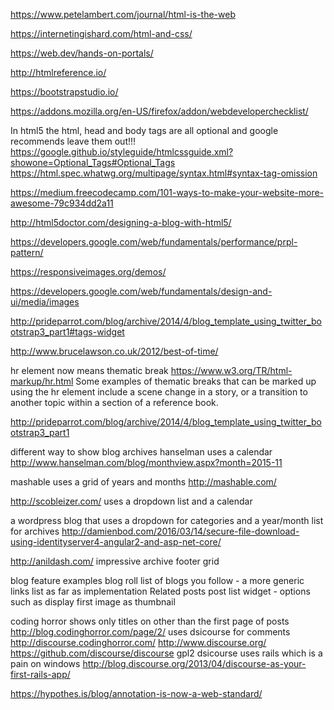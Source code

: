
https://www.petelambert.com/journal/html-is-the-web

https://internetingishard.com/html-and-css/


https://web.dev/hands-on-portals/


http://htmlreference.io/

https://bootstrapstudio.io/

https://addons.mozilla.org/en-US/firefox/addon/webdeveloperchecklist/

In html5 the html, head and body tags are all optional and google recommends leave them out!!!
https://google.github.io/styleguide/htmlcssguide.xml?showone=Optional_Tags#Optional_Tags
https://html.spec.whatwg.org/multipage/syntax.html#syntax-tag-omission

https://medium.freecodecamp.com/101-ways-to-make-your-website-more-awesome-79c934dd2a11


http://html5doctor.com/designing-a-blog-with-html5/



https://developers.google.com/web/fundamentals/performance/prpl-pattern/

https://responsiveimages.org/demos/

https://developers.google.com/web/fundamentals/design-and-ui/media/images


http://prideparrot.com/blog/archive/2014/4/blog_template_using_twitter_bootstrap3_part1#tags-widget

http://www.brucelawson.co.uk/2012/best-of-time/

hr element now means thematic break
https://www.w3.org/TR/html-markup/hr.html
Some examples of thematic breaks that can be marked up using the hr element include a scene change in a story, or a transition to another topic within a section of a reference book.


http://prideparrot.com/blog/archive/2014/4/blog_template_using_twitter_bootstrap3_part1

different way to show blog archives
hanselman uses a calendar
http://www.hanselman.com/blog/monthview.aspx?month=2015-11

mashable uses a grid of years and months
http://mashable.com/

http://scobleizer.com/ uses a dropdown list and a calendar

a wordpress blog that uses a dropdown for categories and a year/month list for archives
http://damienbod.com/2016/03/14/secure-file-download-using-identityserver4-angular2-and-asp-net-core/

http://anildash.com/
impressive archive footer grid

blog feature examples
blog roll list of blogs you follow - a more generic links list as far as implementation
Related posts
post list widget - options such as display first image as thumbnail

coding horror shows only titles on other than the first page of posts
http://blog.codinghorror.com/page/2/
uses dsicourse for comments http://discourse.codinghorror.com/
http://www.discourse.org/
https://github.com/discourse/discourse  gpl2
dsicourse uses rails which is a pain on windows
http://blog.discourse.org/2013/04/discourse-as-your-first-rails-app/

https://hypothes.is/blog/annotation-is-now-a-web-standard/